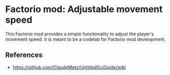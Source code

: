 # Factorio mod: Adjustable movement speed

This Factorio mod provides a simple functionality to adjust the player's movement speed. It is meant to be a codelab for Factorio mod development.

## References
* https://github.com/ClaudeMetz/UntitledGuiGuide/wiki
